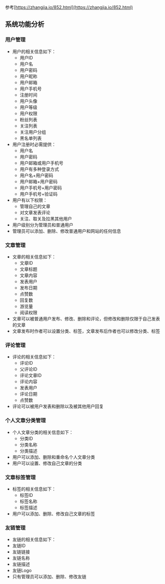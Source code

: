 参考[https://zhangjia.io/852.html](https://zhangjia.io/852.html)
## 系统功能分析
### 用户管理
- 用户的相关信息如下：
	- 用户ID
	- 用户名
	- 用户密码
	- 用户昵称
	- 用户邮箱
	- 用户手机号
	- 注册时间
	- 用户头像
	- 用户等级
	- 用户权限
	- 粉丝列表
	- 关注列表
	- 关注用户分组
	- 黑名单列表
- 用户注册时必需提供：
	- 用户名
	- 用户密码
	- 用户邮箱或用户手机号
	- 用户有多种登录方式
	- 用户名+用户密码
	- 用户邮箱+用户密码
	- 用户手机号+用户密码
	- 用户手机号+验证码
- 用户有以下权限：
	- 管理自己的文章
	- 对文章发表评论
	- 关注、取关及拉黑其他用户
- 用户级别分为管理员和普通用户
- 管理员可以添加、删除、修改普通用户和网站的任何信息
### 文章管理
- 文章的相关信息如下：
	- 文章ID
	- 文章标题
	- 文章内容
	- 发表用户
	- 发布日期
	- 点赞数
	- 回复数
	- 游览量
	- 阅读权限
- 文章可以被普通用户发布、修改、删除和评论，但修改和删除仅限于自己发表的文章
- 文章发布时作者可以设置分类、标签，文章发布后作者也可以修改分类、标签
### 评论管理
- 评论的相关信息如下：
	- 评论ID
	- 父评论ID
	- 评论文章ID
	- 评论内容
	- 发表用户
	- 评论日期
	- 点赞数
- 评论可以被用户发表和删除以及被其他用户回复 
### 个人文章分类管理
- 个人文章分类的相关信息如下：
	- 分类ID
	- 分类名称
	- 分类描述
- 用户可以添加、删除和重命名个人文章分类
- 用户可以设置、修改自己文章的分类
### 文章标签管理
- 标签的相关信息如下：
	- 标签ID
	- 标签名称
	- 标签描述
- 用户可以添加、删除、修改自己文章的标签
### 友链管理
- 友链的相关信息如下：
- 友链ID
- 友链链接
- 友链名称
- 友链描述
- 友链Logo
- 只有管理员可以添加、删除、修改友链
### 
<!--stackedit_data:
eyJoaXN0b3J5IjpbMTQ3NTY1NzMzNiwtMTE5MjQ4MDAzNSwyMD
E0NTQzODYsMTc4MjgzNzY5MiwtNzg4OTU1NzY1LDQxNjEzNDgy
NSwtMjQxMjA2MTY3LDkwMzM3Nzc1NSw5MTMyNTMyOTUsLTY1MT
EzNjQ2Nyw2NzA2MTc1NDksMTIyNDg1MDU1NSwxNjIzNzI2Mjk3
LDExMTQyNDQ4NzYsLTQ1MTgxNTk1MCwtNTg4MDYwNDc2LC0xOD
QyNjUxNTk4LC0xNDA5NDAwODA1LC0xMzg3NTIwODkwLC05MzE0
NjUxMzFdfQ==
-->
